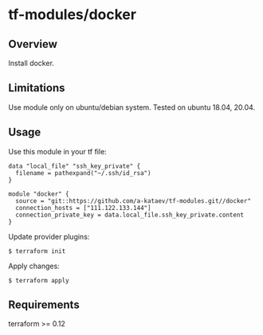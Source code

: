 # tf-modules/docker

## Overview

Install docker.

## Limitations

Use module only on ubuntu/debian system. Tested on ubuntu 18.04, 20.04.

## Usage

Use this module in your tf file:

```hcl
data "local_file" "ssh_key_private" {
  filename = pathexpand("~/.ssh/id_rsa")
}

module "docker" {
  source = "git::https://github.com/a-kataev/tf-modules.git//docker"
  connection_hosts = ["111.122.133.144"]
  connection_private_key = data.local_file.ssh_key_private.content
}
```

Update provider plugins:

```shell
$ terraform init
```

Apply changes:

```shell
$ terraform apply
```

## Requirements

terraform >= 0.12
